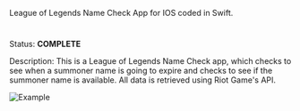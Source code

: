 League of Legends Name Check App for IOS coded in Swift.

#
Status: **COMPLETE**

Description: This is a League of Legends Name Check app, which checks to see when a summoner name is going to expire and checks to see if the summoner name is available. All data is retrieved using Riot Game's API.

![Example](http://i.imgur.com/vZ7yvT2.png)